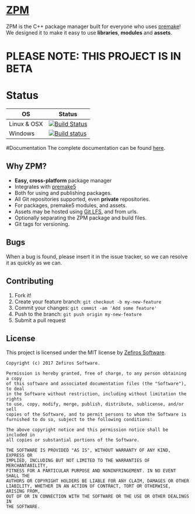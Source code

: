 # [ZPM](http://zpm.zefiros.eu/)
ZPM is the C++ package manager built for everyone who uses [premake](http://premake.github.io/)!  
We designed it to make it easy to use **libraries**, **modules** and **assets**.

# PLEASE NOTE: THIS PROJECT IS IN BETA

# Status
OS          | Status
----------- | -------
Linux & OSX | [![Build Status](https://travis-ci.org/Zefiros-Software/ZPM.svg?branch=master)](https://travis-ci.org/Zefiros-Software/ZPM)
Windows     | [![Build status](https://ci.appveyor.com/api/projects/status/88je1aj7pbb0un0y?svg=true)](https://ci.appveyor.com/project/PaulVisscher/zpm)

#Documentation
The complete documentation can be found [here](http://zpm.zefiros.eu/).


## Why ZPM?

* **Easy, cross-platform** package manager
* Integrates with [premake5](http://premake.github.io/)
* Both for using and publishing packages.
* All Git repositories supported, even **private** repositories.
* For packages, premake5 modules, and assets.
* Assets may be hosted using [Git LFS](https://git-lfs.github.com/), and from urls.
* Optionally separating the ZPM package and build files.
* Git tags for versioning.

## Bugs
When a bug is found, please insert it in the issue tracker, so we can resolve it as quickly as we can.

## Contributing
1. Fork it!
2. Create your feature branch: `git checkout -b my-new-feature`
3. Commit your changes: `git commit -am 'Add some feature'`
4. Push to the branch: `git push origin my-new-feature`
5. Submit a pull request

## License
This project is licensed under the MIT license by [Zefiros Software](https://zefiros.eu).

```
Copyright (c) 2017 Zefiros Software.

Permission is hereby granted, free of charge, to any person obtaining a copy
of this software and associated documentation files (the "Software"), to deal
in the Software without restriction, including without limitation the rights
to use, copy, modify, merge, publish, distribute, sublicense, and/or sell
copies of the Software, and to permit persons to whom the Software is
furnished to do so, subject to the following conditions:

The above copyright notice and this permission notice shall be included in
all copies or substantial portions of the Software.

THE SOFTWARE IS PROVIDED "AS IS", WITHOUT WARRANTY OF ANY KIND, EXPRESS OR
IMPLIED, INCLUDING BUT NOT LIMITED TO THE WARRANTIES OF MERCHANTABILITY,
FITNESS FOR A PARTICULAR PURPOSE AND NONINFRINGEMENT. IN NO EVENT SHALL THE
AUTHORS OR COPYRIGHT HOLDERS BE LIABLE FOR ANY CLAIM, DAMAGES OR OTHER
LIABILITY, WHETHER IN AN ACTION OF CONTRACT, TORT OR OTHERWISE, ARISING FROM,
OUT OF OR IN CONNECTION WITH THE SOFTWARE OR THE USE OR OTHER DEALINGS IN
THE SOFTWARE.
```